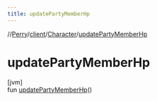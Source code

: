 ```yaml
---
title: updatePartyMemberHp
---
```

//[Perry](../../../index.html)/[client](../index.html)/[Character](index.html)/[updatePartyMemberHp](update-party-member-hp.html)



# updatePartyMemberHp



[jvm]\
fun [updatePartyMemberHp](update-party-member-hp.html)()




